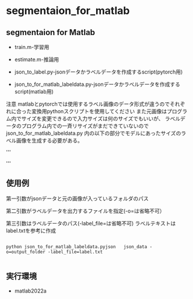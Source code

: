 # segmentaion_for_matlab

## segmentaion for Matlab


- train.m-学習用

- estimate.m-推論用

- json_to_label.py-jsonデータかラベルデータを作成するscript(pytorch用)

- json_to_for_matlab_labeldata.py-jsonデータかラベルデータを作成するscript(matlab用)


注意
matlabとpytorchでは使用するラベル画像のデータ形式が違うのでそれぞれに合った変換用pythonスクリプトを使用してください
また元画像はプログラム内でサイズを変更できるので入力サイズは何のサイズでもいいが、
ラベルデータのプログラム内での一斉リサイズがまだできていないのでjson_to_for_matlab_labeldata.py
内の以下の部分でモデルにあったサイズのラベル画像を生成する必要がある。

'''


'''


## 使用例

第一引数がjsonデータと元の画像が入っているフォルダのパス

第二引数がラベルデータを出力するファイルを指定(-o=は省略不可）

第三引数はラベルデータのパス(-label_file=は省略不可) ラベルテキストはlabel.txtを参考に作成

```

python json_to_for_matlab_labeldata.pyjson   json_data -o=output_folder -label_file=label.txt  


```

## 実行環境

* matlab2022a



